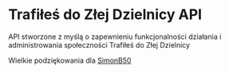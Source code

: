 
# Trafiłeś do Złej Dzielnicy API

API stworzone z myślą o zapewnieniu funkcjonalności działania i administrowania społeczności Trafiłeś do Złej Dzielnicy

Wielkie podziękowania dla [SimonB50](https://github.com/SimonB50)
